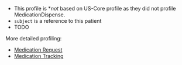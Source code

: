 
- This profile is **not* based on US-Core profile as they did not profile MedicationDispense.
- `subject` is a reference to this patient
- TODO

More detailed profiling:

- [Medication Request](StructureDefinition-VA.MHV.PHR.medicationRequest.html)
- [Medication Tracking](StructureDefinition-VA.MHV.PHR.medicationTracking.html)
